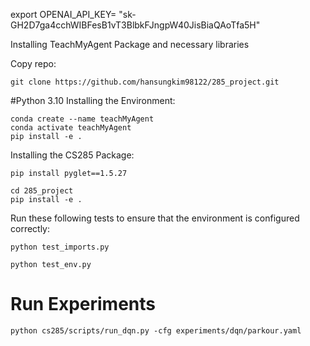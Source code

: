 export OPENAI_API_KEY= "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"


Installing TeachMyAgent Package and necessary libraries

Copy repo:
```
git clone https://github.com/hansungkim98122/285_project.git
```

#Python 3.10
Installing the Environment:
```
conda create --name teachMyAgent
conda activate teachMyAgent
pip install -e .
```
Installing the CS285 Package:
```
pip install pyglet==1.5.27
```
```
cd 285_project
pip install -e .
```

Run these following tests to ensure that the environment is configured correctly:

```
python test_imports.py
```

```
python test_env.py
```

# Run Experiments
```
python cs285/scripts/run_dqn.py -cfg experiments/dqn/parkour.yaml
```


